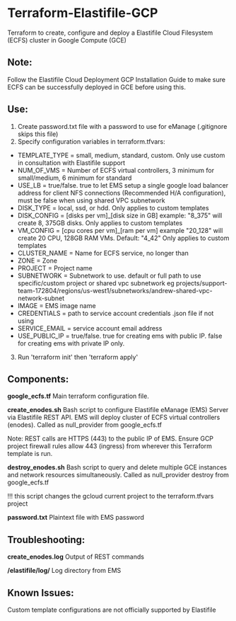 # Terraform-Elastifile-GCP

Terraform to create, configure and deploy a Elastifile Cloud Filesystem (ECFS) cluster in Google Compute (GCE)

## Note:
Follow the Elastifile Cloud Deployment GCP Installation Guide to make sure ECFS can be successfully deployed in GCE before using this.

## Use:
1. Create password.txt file with a password to use for eManage  (.gitignore skips this file)
2. Specify configuration variables in terraform.tfvars:
- TEMPLATE_TYPE = small, medium, standard, custom. Only use custom in consultation with Elastifile support
- NUM_OF_VMS = Number of ECFS virtual controllers, 3 minimum for small/medium, 6 minimum for standard
- USE_LB = true/false. true to let EMS setup a single google load balancer address for client NFS connections (Recommended H/A configuration), must be false when using shared VPC subnetwork
- DISK_TYPE = local, ssd, or hdd. Only applies to custom templates
- DISK_CONFIG = [disks per vm]_[disk size in GB] example: "8_375" will create 8, 375GB disks. Only applies to custom templates
- VM_CONFIG = [cpu cores per vm]_[ram per vm] example "20_128" will create 20 CPU, 128GB RAM VMs. Default: "4_42" Only applies to custom templates
- CLUSTER_NAME = Name for ECFS service, no longer than
- ZONE = Zone
- PROJECT = Project name
- SUBNETWORK = Subnetwork to use. default or full path to use specific/custom project or shared vpc subnetwork eg projects/support-team-172804/regions/us-west1/subnetworks/andrew-shared-vpc-network-subnet
- IMAGE = EMS image name
- CREDENTIALS = path to service account credentials .json file if not using
- SERVICE_EMAIL = service account email address
- USE_PUBLIC_IP = true/false. true for creating ems with public IP. false for creating ems with private IP only.

3. Run 'terraform init' then 'terraform apply'


## Components:

**google_ecfs.tf**
Main terraform configuration file.

**create_enodes.sh**
Bash script to configure Elastifile eManage (EMS) Server via Elastifile REST API. EMS will deploy cluster of ECFS virtual controllers (enodes). Called as null_provider from google_ecfs.tf

Note: REST calls are HTTPS (443) to the public IP of EMS. Ensure GCP project firewall rules allow 443 (ingress) from wherever this Terraform template is run.

**destroy_enodes.sh**
Bash script to query and delete multiple GCE instances and network resources simultaneously. Called as null_provider destroy from google_ecfs.tf 

!!! this script changes the gcloud current project to the terraform.tfvars project

**password.txt**
Plaintext file with EMS password

## Troubleshooting:
**create_enodes.log**
Output of REST commands

**/elastifile/log/**
Log directory from EMS

## Known Issues:
Custom template configurations are not officially supported by Elastifile
